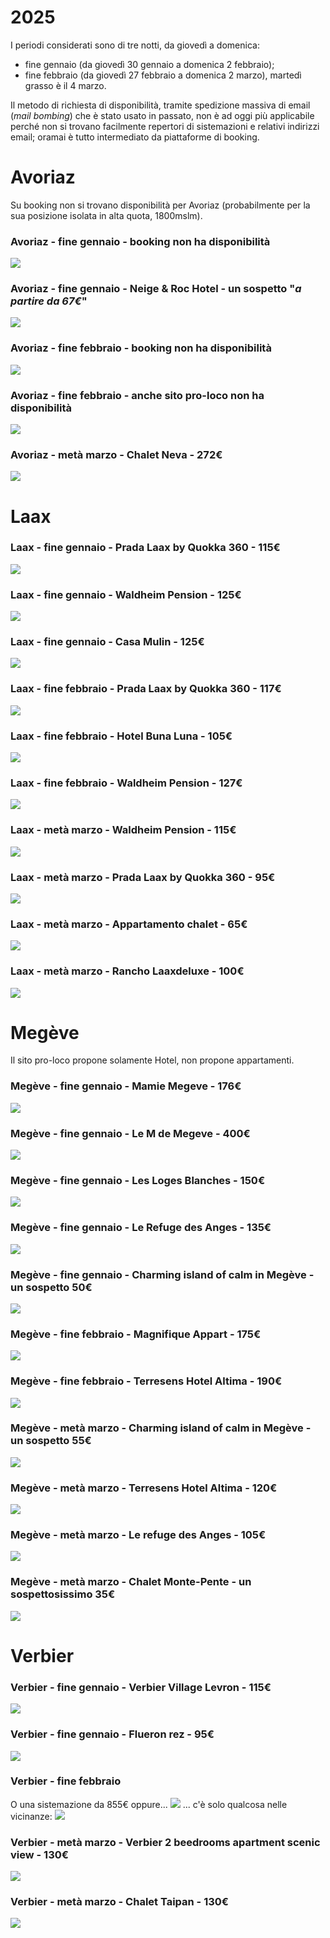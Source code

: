 # 2025

I periodi considerati sono di tre notti, da giovedì a domenica:

* fine gennaio (da giovedì 30 gennaio a domenica 2 febbraio); 
* fine febbraio (da giovedì 27 febbraio a domenica 2 marzo), martedì grasso è il 4 marzo.

Il metodo di richiesta di disponibilità, tramite spedizione massiva di email (_mail bombing_) che è stato usato in passato, non è ad oggi più applicabile perché non si trovano facilmente repertori di sistemazioni e relativi indirizzi email; oramai è tutto intermediato da piattaforme di booking.

# Avoriaz
Su booking non si trovano disponibilità per Avoriaz (probabilmente per la sua posizione isolata in alta quota, 1800mslm).

### Avoriaz - fine gennaio - booking non ha disponibilità
![](avoriaz/fine_gennaio/Screenshot_20241128_194514.png)

### Avoriaz - fine gennaio - Neige & Roc Hotel - un sospetto "_a partire da 67€_"
![](avoriaz/fine_gennaio/Screenshot_20241128_195536.png)

### Avoriaz - fine febbraio - booking non ha disponibilità
![](avoriaz/fine_febbraio/Screenshot_20241128_194357.png)

### Avoriaz - fine febbraio - anche sito pro-loco non ha disponibilità
![](avoriaz/fine_febbraio/Screenshot_20241128_195648.png)

### Avoriaz - metà marzo - Chalet Neva - 272€
![](avoriaz/meta_marzo/Screenshot_20241203_075611.png)

# Laax

### Laax - fine gennaio - Prada Laax by Quokka 360 - 115€
<!-- ![](laax/fine_gennaio/Screenshot_20241128_210937.png)-->
![](laax/fine_gennaio/Screenshot_20241128_211012.png)

### Laax - fine gennaio - Waldheim Pension - 125€
<!-- ![](laax/fine_gennaio/Screenshot_20241128_212022.png) -->
![](laax/fine_gennaio/Screenshot_20241128_212042.png)

### Laax - fine gennaio - Casa Mulin - 125€
<!-- ![](laax/fine_gennaio/Screenshot_20241128_212237.png) -->
![](laax/fine_gennaio/Screenshot_20241128_212255.png)

### Laax - fine febbraio - Prada Laax by Quokka 360 - 117€
<!-- ![](laax/fine_febbraio/Screenshot_20241128_211147.png) -->
![](laax/fine_febbraio/Screenshot_20241128_211216.png)

### Laax - fine febbraio - Hotel Buna Luna - 105€
<!-- ![](laax/fine_febbraio/Screenshot_20241128_211510.png) -->
![](laax/fine_febbraio/Screenshot_20241128_211532.png)

### Laax - fine febbraio - Waldheim Pension - 127€
<!-- ![](laax/fine_febbraio/Screenshot_20241128_211843.png) -->
![](laax/fine_febbraio/Screenshot_20241128_211912.png)

### Laax - metà marzo - Waldheim Pension - 115€
![](laax/meta_marzo/Screenshot_20241203_075833.png)

### Laax - metà marzo - Prada Laax by Quokka 360 - 95€
![](laax/meta_marzo/Screenshot_20241203_075936.png)

### Laax - metà marzo - Appartamento chalet - 65€
![](laax/meta_marzo/Screenshot_20241203_080025.png)

### Laax - metà marzo - Rancho Laaxdeluxe - 100€
![](laax/meta_marzo/Screenshot_20241203_080115.png)

# Megève
Il sito pro-loco propone solamente Hotel, non propone appartamenti.
### Megève - fine gennaio - Mamie Megeve - 176€
![](megeve/fine_gennaio/Screenshot_20241128_175313.png)
### Megève - fine gennaio - Le M de Megeve - 400€
![](megeve/fine_gennaio/Screenshot_20241128_175457.png)
### Megève - fine gennaio - Les Loges Blanches - 150€
![](megeve/fine_gennaio/Screenshot_20241128_175624.png)

### Megève - fine gennaio - Le Refuge des Anges - 135€
<!-- ![](megeve/fine_gennaio/Screenshot_20241128_182002.png) -->
![](megeve/fine_gennaio/Screenshot_20241128_182059.png)

### Megève - fine gennaio - Charming island of calm in Megève - un sospetto 50€
<!-- ![](megeve/fine_gennaio/Screenshot_20241128_182128.png) -->
![](megeve/fine_gennaio/Screenshot_20241128_182151.png)

### Megève - fine febbraio - Magnifique Appart - 175€
<!-- ![](megeve/fine_febbraio/Screenshot_20241128_184412.png) -->
![](megeve/fine_febbraio/Screenshot_20241128_184430.png)

### Megève - fine febbraio - Terresens Hotel Altima - 190€
<!-- ![](megeve/fine_febbraio/Screenshot_20241128_184509.png) -->
![](megeve/fine_febbraio/Screenshot_20241128_184542.png)

### Megève - metà marzo - Charming island of calm in Megève - un sospetto 55€
![](megeve/meta_marzo/Screenshot_20241203_080243.png)

### Megève - metà marzo - Terresens Hotel Altima - 120€
![](megeve/meta_marzo/Screenshot_20241203_080426.png)

### Megève - metà marzo - Le refuge des Anges - 105€
![](megeve/meta_marzo/Screenshot_20241203_080502.png)

### Megève - metà marzo - Chalet Monte-Pente - un sospettosissimo 35€
![](megeve/meta_marzo/Screenshot_20241203_080540.png)

# Verbier

### Verbier - fine gennaio - Verbier Village Levron - 115€
<!-- ![](verbier/fine_gennaio/Screenshot_20241128_182744.png) -->
![](verbier/fine_gennaio/Screenshot_20241128_182755.png)

### Verbier - fine gennaio - Flueron rez - 95€
<!-- ![](verbier/fine_gennaio/Screenshot_20241128_182928.png)-->
![](verbier/fine_gennaio/Screenshot_20241128_183055.png)

### Verbier - fine febbraio
O una sistemazione da 855€ oppure...
![](verbier/fine_febbraio/Screenshot_20241128_185720.png)
... c'è solo qualcosa nelle vicinanze:
![](verbier/fine_febbraio/Screenshot_20241128_185811.png)

### Verbier - metà marzo - Verbier 2 beedrooms apartment scenic view - 130€
![](verbier/meta_marzo/Screenshot_20241203_080731.png)

### Verbier - metà marzo - Chalet Taipan - 130€
![](verbier/meta_marzo/Screenshot_20241203_080819.png)
